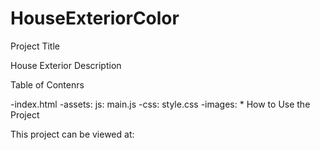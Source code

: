 # HouseExteriorColor

Project Title

House Exterior
Description

Table of Contenrs

-index.html
-assets: js: main.js
-css: style.css
-images: *
How to Use the Project

This project can be viewed at:
